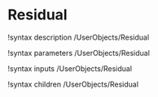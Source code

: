 <!-- MOOSE Documentation Stub: Remove this when content is added. -->

# Residual
!syntax description /UserObjects/Residual

!syntax parameters /UserObjects/Residual

!syntax inputs /UserObjects/Residual

!syntax children /UserObjects/Residual
